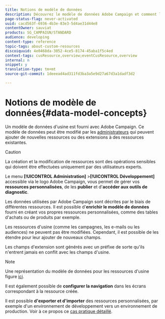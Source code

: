 ```yaml
---
title: Notions de modèle de données
description: Découvrez le modèle de données Adobe Campaign et comment le modifier.
page-status-flag: never-activated
uuid: cacd563f-6936-4b3e-83e3-5d4ae31d44e8
contentOwner: sauviat
products: SG_CAMPAIGN/STANDARD
audience: developing
content-type: reference
topic-tags: about-custom-resources
discoiquuid: 4e0468da-3052-4ce5-8174-45aba1f5c4ed
context-tags: cusResource,overview;eventCusResource,overview
internal: n
snippet: y
translation-type: tm+mt
source-git-commit: 1deeead4ad311fd3ba3a5e9d27a67d3a1dadf3d2

---
```



# Notions de modèle de données{#data-model-concepts}

Un modèle de données d&#39;usine est fourni avec Adobe Campaign. Ce modèle de données peut être modifié par les [administrateurs](../../administration/using/users-management.md#functional-administrators) qui peuvent ajouter de nouvelles ressources ou des extensions à des ressources existantes.

>[!CAUTION]
>
>La création et la modification de ressources sont des opérations sensibles qui doivent être effectuées uniquement par des utilisateurs experts.

Le menu **[!UICONTROL Administration]** >**[!UICONTROL  Développement]** accessible via le logo Adobe Campaign, vous permet de gérer vos **ressources personnalisées**, de les **publier** et d&#39;**accéder aux outils de diagnostic**.

Les données utilisées par Adobe Campaign sont décrites par le biais de différentes ressources. Il est possible d&#39;**enrichir le modèle de données** fourni en créant vos propres ressources personnalisées, comme des tables d&#39;achats ou de produits par exemple.

Les ressources d&#39;usine (comme les campagnes, les e-mails ou les audiences) ne peuvent pas être modifiées. Cependant, il est possible de les étendre pour leur ajouter de nouveaux champs.

Les champs d&#39;extension sont générés avec un préfixe de sorte qu&#39;ils n&#39;entrent jamais en conflit avec les champs d&#39;usine.

>[!NOTE]
>
>Une représentation du modèle de données pour les ressources d&#39;usine figure [ici](../../developing/using/datamodel-introduction.md).

Il est également possible de **configurer la navigation** dans les écrans correspondant à la ressource créée.

Il est possible **d&#39;exporter et d&#39;importer** des ressources personnalisées, par exemple d&#39;un environnement de développement vers un environnement de production. Voir à ce propos ce [cas pratique détaillé](../../automating/using/exporting-importing-custom-resources.md).
